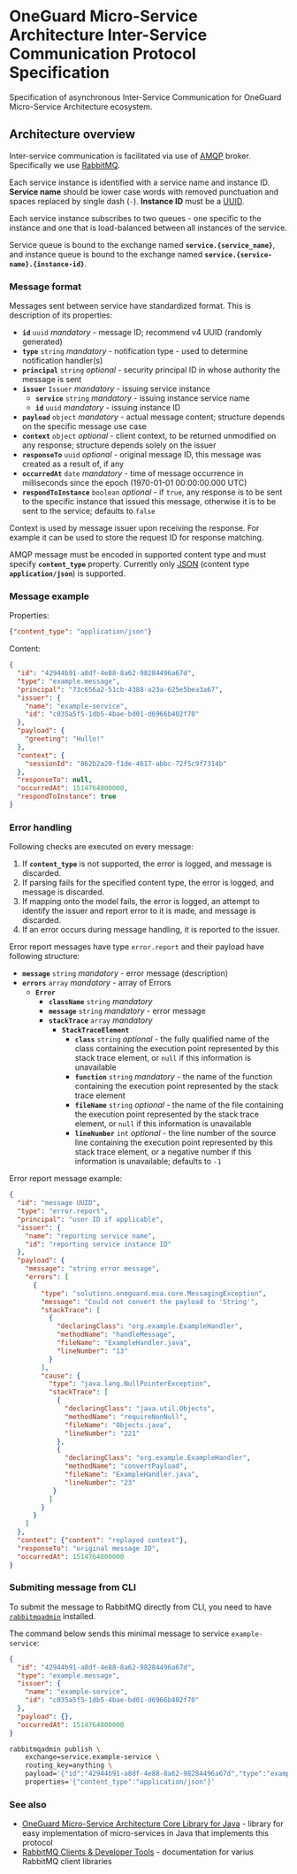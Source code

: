 # OneGuard Micro-Service Architecture Inter-Service Communication Protocol Specification

Specification of asynchronous Inter-Service Communication for OneGuard Micro-Service Architecture ecosystem.

## Architecture overview

Inter-service communication is facilitated via use of [AMQP](https://www.amqp.org/) broker. 
Specifically we use [RabbitMQ](http://www.rabbitmq.com/).

Each service instance is identified with a service name and instance ID.
**Service name** should be lower case words with removed punctuation and spaces replaced by single dash (`-`).
**Instance ID** must be a [UUID](https://en.wikipedia.org/wiki/Universally_unique_identifier).

Each service instance subscribes to two queues - one specific to the instance
and one that is load-balanced between all instances of the service.

Service queue is bound to the exchange named **`service.{service_name}`**,
and instance queue is bound to the exchange named **`service.{service-name}.{instance-id}`**.

### Message format

Messages sent between service have standardized format. This is description of its properties:

- **`id`** `uuid` *mandatory* - message ID; recommend v4 UUID (randomly generated)
- **`type`** `string` *mandatory* - notification type - used to determine notification handler(s)
- **`principal`** `string` *optional* - security principal ID in whose authority the message is sent
- **`issuer`** `Issuer` *mandatory* - issuing service instance
  - **`service`** `string` *mandatory* - issuing instance service name
  - **`id`** `uuid` *mandatory* - issuing instance ID
- **`payload`** `object` *mandatory* - actual message content; structure depends on the specific message use case
- **`context`** `object` *optional* - 
    client context, to be returned unmodified on any response; structure depends solely on the issuer
- **`responseTo`** `uuid` *optional* - original message ID, this message was created as a result of, if any
- **`occurredAt`** `date` *mandatory* - 
    time of message occurrence in milliseconds since the epoch (1970-01-01 00:00:00.000 UTC)
- **`respondToInstance`** `boolean` *optional* - 
    if `true`, any response is to be sent to the specific instance that issued this message,
    otherwise it is to be sent to the service; defaults to `false`

Context is used by message issuer upon receiving the response.
For example it can be used to store the request ID for response matching.
                                       
AMQP message must be encoded in supported content type and must specify **`content_type`** property.
Currently only [JSON](https://www.json.org/) (content type **`application/json`**) is supported.
                                       
### Message example

Properties:

```json
{"content_type": "application/json"}
```

Content:

```json
{
  "id": "42944b91-a8df-4e88-8a62-98284496a67d",
  "type": "example.message",
  "principal": "73c656a2-51cb-4388-a23a-625e5bea3a67",
  "issuer": {
    "name": "example-service",
    "id": "c035a5f5-1db5-4bae-bd01-d6966b402f70"
  },
  "payload": {
    "greeting": "Hullo!"
  },
  "context": {
    "sessionId": "862b2a20-f1de-4617-abbc-72f5c9f7314b"
  },
  "responseTo": null,
  "occurredAt": 1514764800000,
  "respondToInstance": true
}
```

### Error handling

Following checks are executed on every message:

1) If **`content_type`** is not supported, the error is logged, and message is discarded.
1) If parsing fails for the specified content type, the error is logged, and message is discarded.
1) If mapping onto the model fails, the error is logged, an attempt to identify the issuer
   and report error to it is made, and message is discarded.
1) If an error occurs during message handling, it is reported to the issuer.

Error report messages have type `error.report` and their payload have following structure:

- **`message`** `string` *mandatory* - error message (description)
- **`errors`** `array` *mandatory* - array of Errors
  - **`Error`**
    - **`className`** `string` *mandatory*
    - **`message`** `string` *mandatory* - error message
    - **`stackTrace`** `array` *mandatory*
      - **`StackTraceElement`**
        - **`class`** `string` *optional* - 
            the fully qualified name of the class containing the execution point represented 
            by this stack trace element, or `null` if this information is unavailable
        - **`function`** `string` *mandatory* -
            the name of the function containing the execution point represented by the stack trace element
        - **`fileName`** `string` *optional* -
            the name of the file containing the execution point represented by the stack trace element,
            or `null` if this information is unavailable
        - **`lineNumber`** `int` *optional* -
            the line number of the source line containing the execution point represented by this stack trace element,
            or a negative number if this information is unavailable; defaults to `-1`

Error report message example:

```json
{
  "id": "message UUID",
  "type": "error.report",
  "principal": "user ID if applicable",
  "issuer": {
    "name": "reporting service name",
    "id": "reporting service instance ID"
  },
  "payload": {
    "message": "string error message",
    "errors": [
      {
        "type": "solutions.oneguard.msa.core.MessagingException",
        "message": "Could not convert the payload to 'String'",
        "stackTrace": [
          {
            "declaringClass": "org.example.ExampleHandler",
            "methodName": "handleMessage",
            "fileName": "ExampleHandler.java",
            "lineNumber": "13"
          }
        ],
        "cause": {
          "type": "java.lang.NullPointerException",
          "stackTrace": [
            {
              "declaringClass": "java.util.Objects",
              "methodName": "requireNonNull",
              "fileName": "Objects.java",
              "lineNumber": "221"
            },
            {
              "declaringClass": "org.example.ExampleHandler",
              "methodName": "convertPayload",
              "fileName": "ExampleHandler.java",
              "lineNumber": "23"
           }
          ]
        }
      }
    ]
  },
  "context": {"content": "replayed context"},
  "responseTo": "original message ID",
  "occurredAt": 1514764800000
}
```

### Submiting message from CLI

To submit the message to RabbitMQ directly from CLI, 
you need to have [`rabbitmqadmin`](https://www.rabbitmq.com/management-cli.html) installed.

The command below sends this minimal message to service `example-service`:

```json
{
  "id": "42944b91-a8df-4e88-8a62-98284496a67d",
  "type": "example.message",
  "issuer": {
    "name": "example-service",
    "id": "c035a5f5-1db5-4bae-bd01-d6966b402f70"
  },
  "payload": {},
  "occurredAt": 1514764800000
}
```

```bash
rabbitmqadmin publish \
    exchange=service.example-service \
    routing_key=anything \
    payload='{"id":"42944b91-a8df-4e88-8a62-98284496a67d","type":"example.message","issuer":{"name":"example-service","id":"c035a5f5-1db5-4bae-bd01-d6966b402f70"},"payload":{},"occurredAt":1514764800000}' \
    properties='{"content_type":"application/json"}'
```

### See also

- [OneGuard Micro-Service Architecture Core Library for Java](https://github.com/OneGuardSolutions/msa-core) -
    library for easy implementation of micro-services in Java that implements this protocol
- [RabbitMQ Clients & Developer Tools](https://www.rabbitmq.com/devtools.html) -
    documentation for varius RabbitMQ client libraries
